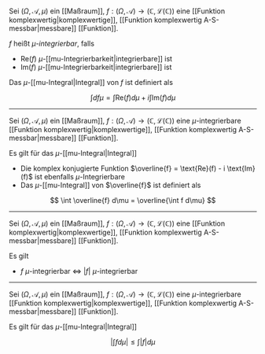 Sei $(\Omega, \mathcal{A}, \mu)$ ein [[Maßraum]], $f: (\Omega, \mathcal{A}) \to (\mathbb{C}, \mathcal{L}(\mathbb{C}))$ eine [[Funktion komplexwertig|komplexwertige]], [[Funktion komplexwertig A-S-messbar|messbare]] [[Funktion]].

$f$ heißt *$\mu$-integrierbar*, falls
- $\text{Re}(f)$ $\mu$-[[mu-Integrierbarkeit|integrierbare]] ist
- $\text{Im}(f)$ $\mu$-[[mu-Integrierbarkeit|integrierbare]] ist

Das $\mu$-[[mu-Integral|Integral]] von $f$ ist definiert als

$$
	\int d f\mu = \int \text{Re}(f) d\mu + i \int \text{Im}(f) d\mu
$$

---

Sei $(\Omega, \mathcal{A}, \mu)$ ein [[Maßraum]], $f: (\Omega, \mathcal{A}) \to (\mathbb{C}, \mathcal{L}(\mathbb{C}))$ eine $\mu$-integrierbare [[Funktion komplexwertig|komplexwertige]], [[Funktion komplexwertig A-S-messbar|messbare]] [[Funktion]].

Es gilt für das $\mu$-[[mu-Integral|Integral]]
- Die komplex konjugierte Funktion $\overline{f} = \text{Re}(f) - i \text{Im}(f)$ ist ebenfalls $\mu$-Integrierbare
- Das  $\mu$-[[mu-Integral]] von $\overline{f}$ ist definiert als

$$
	\int \overline{f} d\mu = \overline{\int f d\mu}
$$

---

Sei $(\Omega, \mathcal{A}, \mu)$ ein [[Maßraum]], $f: (\Omega, \mathcal{A}) \to (\mathbb{C}, \mathcal{L}(\mathbb{C}))$ eine [[Funktion komplexwertig|komplexwertige]], [[Funktion komplexwertig A-S-messbar|messbare]] [[Funktion]].

Es gilt
- $f$ $\mu$-integrierbar $\iff$ $|f|$ $\mu$-integrierbar

---

Sei $(\Omega, \mathcal{A}, \mu)$ ein [[Maßraum]], $f: (\Omega, \mathcal{A}) \to (\mathbb{C}, \mathcal{L}(\mathbb{C}))$ eine $\mu$-integrierbare [[Funktion komplexwertig|komplexwertige]], [[Funktion komplexwertig A-S-messbar|messbare]] [[Funktion]].

Es gilt für das $\mu$-[[mu-Integral|Integral]]

$$
	\left| \int f d\mu \right| \le \int |f| d\mu
$$